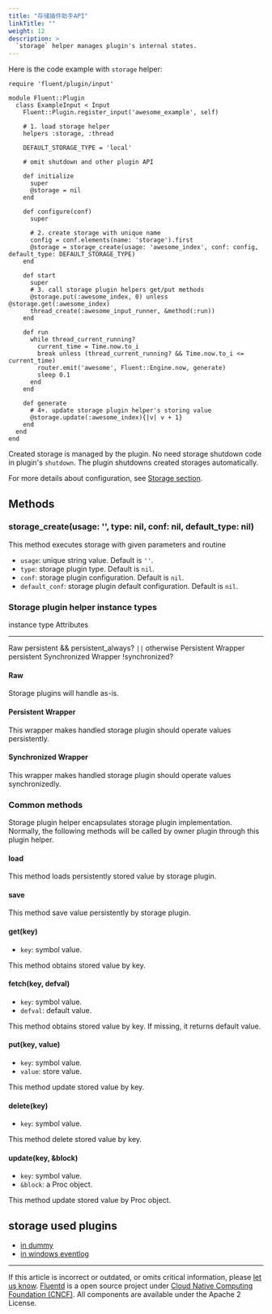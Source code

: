 ```yaml
---
title: "存储插件助手API"
linkTitle: ""
weight: 12
description: >
  `storage` helper manages plugin's internal states.
---
```


Here is the code example with `storage` helper:

```
require 'fluent/plugin/input'

module Fluent::Plugin
  class ExampleInput < Input
    Fluent::Plugin.register_input('awesome_example', self)

    # 1. load storage helper
    helpers :storage, :thread

    DEFAULT_STORAGE_TYPE = 'local'

    # omit shutdown and other plugin API

    def initialize
      super
      @storage = nil
    end

    def configure(conf)
      super

      # 2. create storage with unique name
      config = conf.elements(name: 'storage').first
      @storage = storage_create(usage: 'awesome_index', conf: config, default_type: DEFAULT_STORAGE_TYPE)
    end

    def start
      super
      # 3. call storage plugin helpers get/put methods
      @storage.put(:awesome_index, 0) unless @storage.get(:awesome_index)
      thread_create(:awesome_input_runner, &method(:run))
    end

    def run
      while thread_current_running?
        current_time = Time.now.to_i
        break unless (thread_current_running? && Time.now.to_i <= current_time)
        router.emit('awesome', Fluent::Engine.now, generate)
        sleep 0.1
      end
    end

    def generate
      # 4+. update storage plugin helper's storing value
      @storage.update(:awesome_index){|v| v + 1}
    end
  end
end
```

Created storage is managed by the plugin. No need storage shutdown code
in plugin's `shutdown`. The plugin shutdowns created storages
automatically.

For more details about configuration, see [Storage section](/plugins/storage/storage-section.md).

## Methods

### storage_create(usage: '', type: nil, conf: nil, default_type: nil)

This method executes storage with given parameters and routine

- `usage`: unique string value. Default is `''`.
- `type`: storage plugin type. Default is `nil`.
- `conf`: storage plugin configuration. Default is `nil`.
- `default_conf`: storage plugin default configuration. Default is
  `nil`.

### Storage plugin helper instance types

instance type Attributes

---

Raw persistent && persistent_always? `||` otherwise
Persistent Wrapper persistent
Synchronized Wrapper !synchronized?

#### Raw

Storage plugins will handle as-is.

#### Persistent Wrapper

This wrapper makes handled storage plugin should operate values
persistently.

#### Synchronized Wrapper

This wrapper makes handled storage plugin should operate values
synchronizedly.

### Common methods

Storage plugin helper encapsulates storage plugin implementation.
Normally, the following methods will be called by owner plugin through
this plugin helper.

#### load

This method loads persistently stored value by storage plugin.

#### save

This method save value persistently by storage plugin.

#### get(key)

- `key`: symbol value.

This method obtains stored value by key.

#### fetch(key, defval)

- `key`: symbol value.
- `defval`: default value.

This method obtains stored value by key. If missing, it returns default
value.

#### put(key, value)

- `key`: symbol value.
- `value`: store value.

This method update stored value by key.

#### delete(key)

- `key`: symbol value.

This method delete stored value by key.

#### update(key, &block)

- `key`: symbol value.
- `&block`: a Proc object.

This method update stored value by Proc object.

## storage used plugins

- [in dummy](/plugins/input/dummy.md)
- [in windows eventlog](/plugins/input/windows_eventlog.md)

---

If this article is incorrect or outdated, or omits critical information, please [let us know](https://github.com/fluent/fluentd-docs-gitbook/issues?state=open).
[Fluentd](http://www.fluentd.org/) is a open source project under [Cloud Native Computing Foundation (CNCF)](https://cncf.io/). All components are available under the Apache 2 License.
